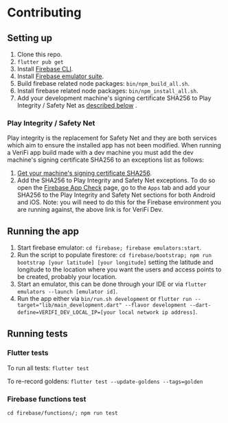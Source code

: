 # Contributing

## Setting up

1. Clone this repo.
2. `flutter pub get`
3. Install [Firebase CLI](https://firebase.google.com/docs/cli).
4. Install [Firebase emulator suite](https://firebase.google.com/docs/emulator-suite/install_and_configure).
5. Build firebase related node packages: `bin/npm_build_all.sh`.
6. Install firebase related node packages: `bin/npm_install_all.sh`.
7. Add your development machine's signing certificate SHA256 to Play Integrity / Safety Net as [described below](#play-integrity--safety-net) .

### Play Integrity / Safety Net

Play integrity is the replacement for Safety Net and they are both services which aim to ensure the installed app has not been modified. When running a VeriFi app build made with a dev machine you must add the dev machine's signing certificate SHA256 to an exceptions list as follows:

1. [Get your machine's signing certificate SHA256](https://developers.google.com/android/guides/client-auth?authuser=0&hl=en#using_keytool_on_the_certificate).
2. Add the SHA256 to Play Integrity and Safety Net exceptions. To do so open the [Firebase App Check](https://console.firebase.google.com/u/0/project/verifi-dev/appcheck/apps) page, go to the `Apps` tab and add your SHA256 to the Play Integrity and Safety Net sections for both Android and iOS. Note: you will need to do this for the Firebase environment you are running against, the above link is for VeriFi Dev.

## Running the app

1. Start firebase emulator: `cd firebase; firebase emulators:start`.
2. Run the script to populate firestore: `cd firebase/bootstrap; npm run bootstrap [your latitude] [your longitude]` setting the latitude and longitude to the location where you want the users and access points to be created, probably your location.
3. Start an emulator, this can be done through your IDE or via `flutter emulators --launch [emulator id]`.
4. Run the app either via `bin/run.sh development` or `flutter run --target="lib/main_development.dart" --flavor development --dart-define=VERIFI_DEV_LOCAL_IP=[your local network ip address]`.

## Running tests

### Flutter tests

To run all tests: `flutter test`

To re-record goldens: `flutter test --update-goldens --tags=golden`

### Firebase functions test

`cd firebase/functions/; npm run test`
